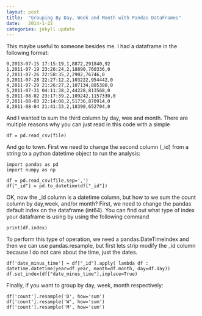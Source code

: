 ```yaml
---
layout: post
title:  "Grouping By Day, Week and Month with Pandas DataFrames"
date:   2014-1-22
categories: jekyll update
---
```


This maybe useful to someone besides me. I had a dataframe in the following format:

```
0,2013-07-15 17:15:19,1,8872,291840,92
1,2011-07-19 23:26:24,2,18890,760336,0
2,2011-07-26 22:58:35,2,2902,76746,0
3,2011-07-28 22:27:12,2,103222,954442,0
4,2011-07-29 21:26:27,2,107134,885380,0
5,2011-07-31 04:11:38,2,44228,813568,0
6,2011-08-02 23:17:39,2,109242,1157330,0
7,2011-08-03 22:14:08,2,51736,870914,0
8,2011-08-04 21:41:33,2,18390,652704,0

```

And I wanted to sum the third column by day, wee and month. There are multiple reasons why you can just read in
this code with a simple

```
df = pd.read_csv(file)
```

And go to town. First we need to change the second column (_id) from a string to a python datetime object to run the analysis:

```
import pandas as pd
import numpy as np

df = pd.read_csv(file,sep=',')
df["_id"] = pd.to_datetime(df["_id"])

```

OK, now the _id column is a datetime column, but how to we sum the count column by day,week, and/or month? First, we need to change the pandas default index on the dataframe (int64). You can find out what type of index your dataframe is using by using the following command

```
print(df.index)
```

To perform this type of operation, we need a pandas.DateTimeIndex and then we can use pandas.resample, but first lets strip modify the _id column because I do not care about the time, just the dates.

```
df['date_minus_time'] = df["_id"].apply( lambda df : 
datetime.datetime(year=df.year, month=df.month, day=df.day))	
df.set_index(df["date_minus_time"],inplace=True)
```

Finally, if you want to group by day, week, month respectively:

```
df['count'].resample('D', how='sum')
df['count'].resample('W', how='sum')
df['count'].resample('M', how='sum')

```



